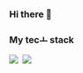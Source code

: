 ### Hi there 👋

<h3> My tecㅗ stack </h3>
<img src="https://img.shields.io/badge/Python-3766AB?style=flat-square&logo=Python&logoColor=white"/></a>&nbsp
<img src="https://img.shields.io/badge/-CSS-red?style=flat-square&logo=Python&logoColor=white"/></a>&nbsp

